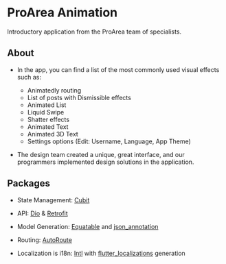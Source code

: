 # ProArea Animation

Introductory application from the ProArea team of specialists.

## About

* In the app, you can find a list of the most commonly used visual effects such as:
  * Animatedly routing
  * List of posts with Dismissible effects
  * Animated List
  * Liquid Swipe
  * Shatter effects
  * Animated Text
  * Animated 3D Text
  * Settings options (Edit: Username, Language, App Theme)

* The design team created a unique, great interface, and our programmers implemented design solutions in the application.

## Packages

- State Management: [Cubit](https://pub.dev/packages/flutter_bloc)

- API: [Dio](https://pub.dev/packages/dio) & [Retrofit](https://pub.dev/packages/retrofit)

- Model Generation: [Equatable](https://pub.dev/packages/equatable) and [json_annotation](https://pub.dev/packages/json_annotation)

- Routing: [AutoRoute](https://pub.dev/packages/auto_route)

- Localization is i18n: [Intl](https://pub.dev/packages/intl) with [flutter_localizations](https://pub.dev/packages/flutter_localizations) generation
